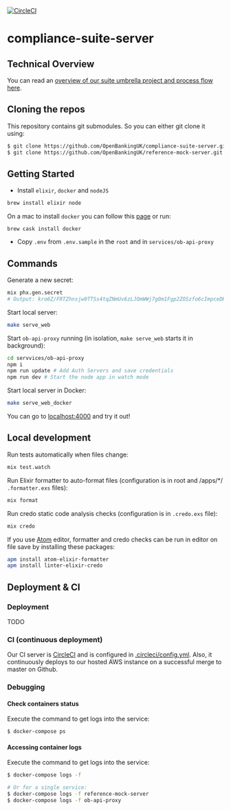 [![CircleCI](https://circleci.com/gh/OpenBankingUK/compliance-suite-server.svg?style=svg&circle-token=7042965fb04fa83d7cafa5b2d43a2c0f0febabf6)](https://circleci.com/gh/OpenBankingUK/compliance-suite-server)

# compliance-suite-server

## Technical Overview

You can read an [overview of our suite umbrella project and process flow here](./apps/README.md).

## Cloning the repos
This repository contains git submodules. So you can either git clone it using:

```sh
$ git clone https://github.com/OpenBankingUK/compliance-suite-server.git
$ git clone https://github.com/OpenBankingUK/reference-mock-server.git
```

## Getting Started
- Install `elixir`, `docker` and `nodeJS`
```sh
brew install elixir node
```

On a mac to install `docker` you can follow this [page](https://docs.docker.com/docker-for-mac/install/) or run:
```
brew cask install docker
```

- Copy `.env` from `.env.sample` in the `root` and in `services/ob-api-proxy`

## Commands
Generate a new secret:
```sh
mix phx.gen.secret
# Output: kro6Z/FRTZhnsjw0TTSs4tqZNmUv6zLJOmWWj7g0m1Fgp2ZOSzfo6cImpceDH1vD
```

Start local server:
```sh
make serve_web
```

Start `ob-api-proxy` running (in isolation, `make serve_web` starts it in background):
```sh
cd servvices/ob-api-proxy
npm i
npm run update # Add Auth Servers and save credentials
npm run dev # Start the node app in watch mode
```

Start local server in Docker:
```sh
make serve_web_docker
```

You can go to [localhost:4000](http://localhost:4000) and try it out!

## Local development

Run tests automatically when files change:

```sh
mix test.watch
```

Run Elixir formatter to auto-format files (configuration is in root and
/apps/*/ `.formatter.exs` files):

```sh
mix format
```

Run credo static code analysis checks (configuration is in `.credo.exs` file):

```sh
mix credo
```

If you use [Atom](https://atom.io/) editor, formatter and credo checks can be
run in editor on file save by installing these packages:

```sh
apm install atom-elixir-formatter
apm install linter-elixir-credo
```

## Deployment & CI

### Deployment

TODO

### CI (continuous deployment)
Our CI server is [CircleCI](https://circleci.com) and is configured in [.circleci/config.yml](.circleci/config.yml).
Also, it continuously deploys to our hosted AWS instance on a successful merge to master on Github.

### Debugging

#### Check containers status
Execute the command to get logs into the service:
```sh
$ docker-compose ps
```

#### Accessing container logs
Execute the command to get logs into the service:
```sh
$ docker-compose logs -f

# Or for a single service:
$ docker-compose logs -f reference-mock-server
$ docker-compose logs -f ob-api-proxy
```

